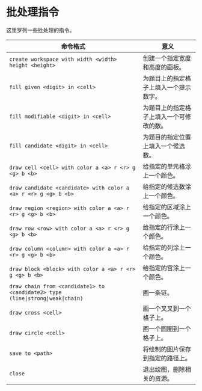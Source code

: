 ﻿# 批处理指令
这里罗列一些批处理的指令。



| 命令格式                                                     | 意义                                     |
| ------------------------------------------------------------ | ---------------------------------------- |
| `create workspace with width <width> height <height>`        | 创建一个指定宽度和高度的画板。           |
| `fill given <digit> in <cell>`                               | 为题目上的指定格子上填入一个提示数字。   |
| `fill modifiable <digit> in <cell>`                          | 为题目上的指定格子上填入一个可修改的数。 |
| `fill candidate <digit> in <cell>`                           | 为题目的指定位置上填入一个候选数。       |
| `draw cell <cell> with color a <a> r <r> g <g> b <b>`        | 给指定的单元格涂上一个颜色。             |
| `draw candidate <candidate> with color a <a> r <r> g <g> b <b>` | 给指定的候选数涂上一个颜色。             |
| `draw region <region> with color a <a> r <r> g <g> b <b>`    | 给指定的区域涂上一个颜色。               |
| `draw row <row> with color a <a> r <r> g <g> b <b>`          | 给指定的行涂上一个颜色。                 |
| `draw column <column> with color a <a> r <r> g <g> b <b>`    | 给指定的列涂上一个颜色。                 |
| `draw block <block> with color a <a> r <r> g <g> b <b>`      | 给指定的宫涂上一个颜色。                 |
| `draw chain from <candidate1> to <candidate2> type (line\|strong\|weak\|chain)` | 画一条链。                               |
| `draw cross <cell>`                                          | 画一个叉叉到一个格子上。                 |
| `draw circle <cell>`                                         | 画一个圆圈到一个格子上。                 |
| `save to <path>`                                             | 将绘制的图片保存到指定的路径上。         |
| `close`                                                      | 退出绘图，删除相关的资源。               |

